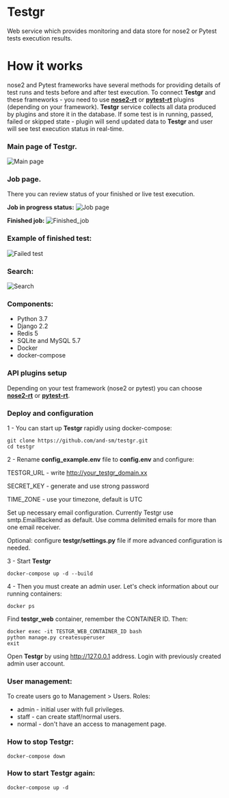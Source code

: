 # Testgr
Web service which provides monitoring and data store for nose2 or Pytest tests execution results.
# How it works
nose2 and Pytest frameworks have several methods for providing details of test runs and tests before and after test execution. To connect **Testgr** and these frameworks - you need to use [**nose2-rt**](https://github.com/and-sm/nose2rt) or [**pytest-rt**](https://github.com/and-sm/pytest-rt) plugins (depending on your framework).
 **Testgr** service collects all data produced by plugins and store it in the database.
If some test is in running, passed, failed or skipped state - plugin will send updated data to **Testgr** and user will see test execution status in real-time.

### Main page of Testgr. 

![Main page](https://i.lensdump.com/i/iUQGlr.png)

### Job page. 
There you can review status of your finished or live test execution. 

**Job in progress status:**
![Job page](https://i.lensdump.com/i/iUQ5k7.png)

**Finished job:**
![Finished_job](https://i.lensdump.com/i/iUQxGb.png)

### Example of finished test:
![Failed test](https://i.lensdump.com/i/iUQaXF.png)

### Search:
![Search](https://i.lensdump.com/i/iUQwLT.png)


### Components:
* Python 3.7
* Django 2.2
* Redis 5
* SQLite and MySQL 5.7
* Docker
* docker-compose

### API plugins setup
Depending on your test framework (nose2 or pytest) you can choose [**nose2-rt**](https://github.com/and-sm/nose2rt) or [**pytest-rt**](https://github.com/and-sm/pytest-rt).


### Deploy and configuration
1 - 
You can start up **Testgr** rapidly using docker-compose:
```
git clone https://github.com/and-sm/testgr.git
cd testgr
```
2 - 
Rename **config_example.env** file to **config.env** and configure:

TESTGR_URL - write http://your_testgr_domain.xx

SECRET_KEY - generate and use strong password

TIME_ZONE - use your timezone, default is UTC

Set up necessary email configuration. Currently Testgr use smtp.EmailBackend as default. 
Use comma delimited emails for more than one email receiver.

Optional: configure **testgr/settings.py** file if more advanced configuration is needed.

3 - Start **Testgr**
```
docker-compose up -d --build
```
4 - 
Then you must create an admin user. Let's check information about our running containers:
```
docker ps
```
Find **testgr_web** container, remember the CONTAINER ID. Then:
```
docker exec -it TESTGR_WEB_CONTAINER_ID bash
python manage.py createsuperuser
exit
```

Open **Testgr** by using http://127.0.0.1 address. Login with previously created admin user account.

### User management:
To create users go to Management > Users.
Roles:
* admin - initial user with full privileges.
* staff - can create staff/normal users.
* normal - don't have an access to management page.

### How to stop **Testgr**:
```
docker-compose down
```

### How to start **Testgr** again:
```
docker-compose up -d
```
